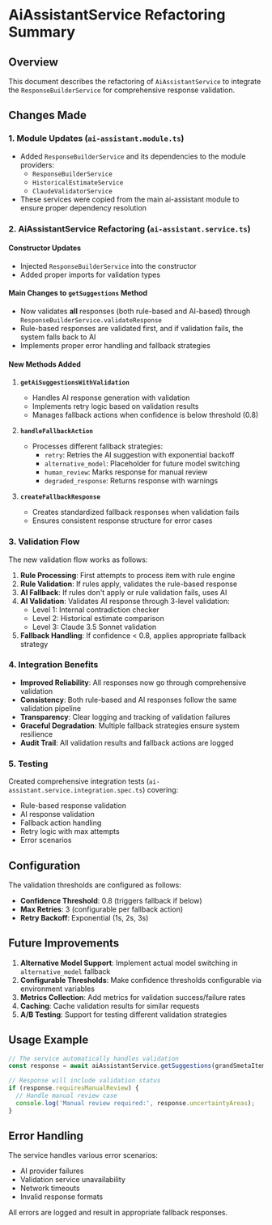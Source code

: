 # AiAssistantService Refactoring Summary

## Overview
This document describes the refactoring of `AiAssistantService` to integrate the `ResponseBuilderService` for comprehensive response validation.

## Changes Made

### 1. Module Updates (`ai-assistant.module.ts`)
- Added `ResponseBuilderService` and its dependencies to the module providers:
  - `ResponseBuilderService`
  - `HistoricalEstimateService`
  - `ClaudeValidatorService`
- These services were copied from the main ai-assistant module to ensure proper dependency resolution

### 2. AiAssistantService Refactoring (`ai-assistant.service.ts`)

#### Constructor Updates
- Injected `ResponseBuilderService` into the constructor
- Added proper imports for validation types

#### Main Changes to `getSuggestions` Method
- Now validates **all** responses (both rule-based and AI-based) through `ResponseBuilderService.validateResponse`
- Rule-based responses are validated first, and if validation fails, the system falls back to AI
- Implements proper error handling and fallback strategies

#### New Methods Added

1. **`getAiSuggestionsWithValidation`**
   - Handles AI response generation with validation
   - Implements retry logic based on validation results
   - Manages fallback actions when confidence is below threshold (0.8)

2. **`handleFallbackAction`**
   - Processes different fallback strategies:
     - `retry`: Retries the AI suggestion with exponential backoff
     - `alternative_model`: Placeholder for future model switching
     - `human_review`: Marks response for manual review
     - `degraded_response`: Returns response with warnings

3. **`createFallbackResponse`**
   - Creates standardized fallback responses when validation fails
   - Ensures consistent response structure for error cases

### 3. Validation Flow

The new validation flow works as follows:

1. **Rule Processing**: First attempts to process item with rule engine
2. **Rule Validation**: If rules apply, validates the rule-based response
3. **AI Fallback**: If rules don't apply or rule validation fails, uses AI
4. **AI Validation**: Validates AI response through 3-level validation:
   - Level 1: Internal contradiction checker
   - Level 2: Historical estimate comparison
   - Level 3: Claude 3.5 Sonnet validation
5. **Fallback Handling**: If confidence < 0.8, applies appropriate fallback strategy

### 4. Integration Benefits

- **Improved Reliability**: All responses now go through comprehensive validation
- **Consistency**: Both rule-based and AI responses follow the same validation pipeline
- **Transparency**: Clear logging and tracking of validation failures
- **Graceful Degradation**: Multiple fallback strategies ensure system resilience
- **Audit Trail**: All validation results and fallback actions are logged

### 5. Testing

Created comprehensive integration tests (`ai-assistant.service.integration.spec.ts`) covering:
- Rule-based response validation
- AI response validation
- Fallback action handling
- Retry logic with max attempts
- Error scenarios

## Configuration

The validation thresholds are configured as follows:
- **Confidence Threshold**: 0.8 (triggers fallback if below)
- **Max Retries**: 3 (configurable per fallback action)
- **Retry Backoff**: Exponential (1s, 2s, 3s)

## Future Improvements

1. **Alternative Model Support**: Implement actual model switching in `alternative_model` fallback
2. **Configurable Thresholds**: Make confidence thresholds configurable via environment variables
3. **Metrics Collection**: Add metrics for validation success/failure rates
4. **Caching**: Cache validation results for similar requests
5. **A/B Testing**: Support for testing different validation strategies

## Usage Example

```typescript
// The service automatically handles validation
const response = await aiAssistantService.getSuggestions(grandSmetaItem);

// Response will include validation status
if (response.requiresManualReview) {
  // Handle manual review case
  console.log('Manual review required:', response.uncertaintyAreas);
}
```

## Error Handling

The service handles various error scenarios:
- AI provider failures
- Validation service unavailability
- Network timeouts
- Invalid response formats

All errors are logged and result in appropriate fallback responses.
